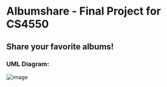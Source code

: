 # Albumshare - Final Project for CS4550
## Share your favorite albums!

### UML Diagram:

![image](https://user-images.githubusercontent.com/80188262/208247263-9a19cb17-bbde-4eef-a519-ec6ce0bc6134.png)
